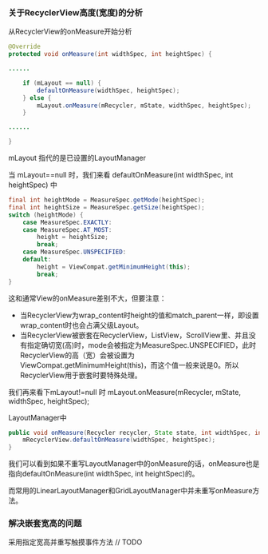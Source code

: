### 关于RecyclerView高度(宽度)的分析

从RecyclerView的onMeasure开始分析

```java
@Override
protected void onMeasure(int widthSpec, int heightSpec) {

......

    if (mLayout == null) {
        defaultOnMeasure(widthSpec, heightSpec);
    } else {
        mLayout.onMeasure(mRecycler, mState, widthSpec, heightSpec);
    }

......

}
```

mLayout 指代的是已设置的LayoutManager

当 mLayout==null 时，我们来看 defaultOnMeasure(int widthSpec, int heightSpec) 中

```java
final int heightMode = MeasureSpec.getMode(heightSpec);
final int heightSize = MeasureSpec.getSize(heightSpec);
switch (heightMode) {
    case MeasureSpec.EXACTLY:
    case MeasureSpec.AT_MOST:
        height = heightSize;
        break;
    case MeasureSpec.UNSPECIFIED:
    default:
        height = ViewCompat.getMinimumHeight(this);
        break;
}
```

这和通常View的onMeasure差别不大，但要注意：

- 当RecyclerView为wrap_content时height的值和match_parent一样，即设置wrap_content时也会占满父级Layout。
- 当RecyclerView被嵌套在RecyclerView，ListView，ScrollView里、并且没有指定确切宽(高)时，mode会被指定为MeasureSpec.UNSPECIFIED，此时RecyclerView的高（宽）会被设置为ViewCompat.getMinimumHeight(this)，而这个值一般来说是0。所以RecyclerView用于嵌套时要特殊处理。

我们再来看下mLayout!=null 时 mLayout.onMeasure(mRecycler, mState, widthSpec, heightSpec);

LayoutManager中
```java
public void onMeasure(Recycler recycler, State state, int widthSpec, int heightSpec) {
    mRecyclerView.defaultOnMeasure(widthSpec, heightSpec);
}
```
我们可以看到如果不重写LayoutManager中的onMeasure的话，onMeasure也是指向defaultOnMeasure(int widthSpec, int heightSpec)的。

而常用的LinearLayoutManager和GridLayoutManager中并未重写onMeasure方法。

### 解决嵌套宽高的问题

采用指定宽高并重写触摸事件方法
// TODO
